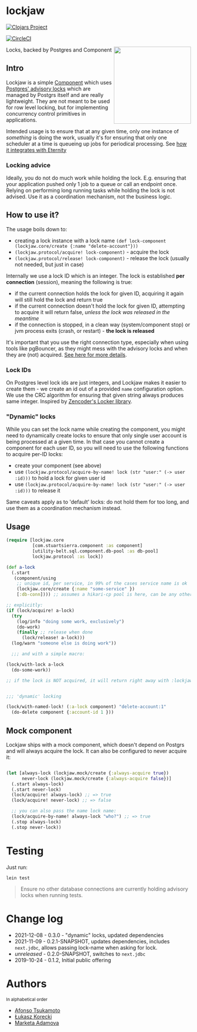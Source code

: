 # lockjaw


[![Clojars Project](https://img.shields.io/clojars/v/nomnom/lockjaw.svg)](https://clojars.org/nomnom/lockjaw)

[![CircleCI](https://circleci.com/gh/nomnom-insights/nomnom.lockjaw.svg?style=svg)](https://circleci.com/gh/nomnom-insights/nomnom.lockjaw)

<img src="https://vignette.wikia.nocookie.net/marveldatabase/images/5/51/Lockjaw_Vol_1_1_Textless.jpg/revision/latest/scale-to-width-down/670?cb=20171122020841" align="right" height=210 />

Locks, backed by Postgres and Component

## Intro

Lockjaw is a simple [Component](https://github.com/stuartsierra/component) which uses [Postgres' advisory locks](https://www.postgresql.org/docs/9.6/functions-admin.html#FUNCTIONS-ADVISORY-LOCKS) which are managed by Postgrs itself and are really lightweight.
They are not meant to be used for row level locking, but for implementing concurrency control primitives in applications.

Intended usage is to ensure that at any given time, only one instance of *something* is doing the work, usually it's for ensuring that only one scheduler at a time is queueing up jobs for periodical processing. See [how it integrates with Eternity](https://github.com/nomnom-insights/nomnom.eternity#with-lock-eternitymiddlewarewith-lock)

### Locking advice

Ideally, you do not do much work while holding the lock. E.g. ensuring that your application pushed only 1 job to a queue or call an endpoint once. Relying on performing long running tasks while holding the lock is not advised. Use it as a coordination mechanism, not the business logic.

## How to use it?

The usage boils down to:

- creating a lock instance with a lock name `(def lock-component (lockjaw.core/create {:name "delete-account"}))`
- `(lockjaw.protocol/acquire! lock-component)` - acquire the lock
- `(lockjaw.protocol/release! lock-component)` - release the lock (usually not needed, but just in case)

Internally we use a lock ID which is an integer. The lock is established **per connection** (session), meaning the following is true:

- if the current connection holds the lock for given ID, acquiring it again will still hold the lock and return true
- if the current connection doesn't hold the lock for given ID, attempting to acquire it  will return false, *unless the lock was released in the meantime*
- if the connection is stopped, in a clean way (system/component stop) or jvm process exits (crash, or restart) - **the lock is released**

It's important that you use the right connection type, especially when using tools like pgBouncer, as they might mess with the advisory locks and when they are (not) acquired. [See here for more details](https://electron0zero.xyz/blog/til-connection-pooling-and-pgbouncer).

### Lock IDs

On Postgres level lock ids are just integers, and Lockjaw makes it easier to create them - we create an id out of a provided `name` configuration option.
We use the CRC algorithm for ensuring that given string always produces same integer. Inspired by [Zencoder's Locker library](https://github.com/zencoder/locker/blob/master/lib/locker/advisory.rb#L97-L101).


### "Dynamic" locks

While you can set the lock name while creating the component, you might need to dynamically create locks to ensure that only single user account is being processed at a given time. In that case you cannot create a component for each user ID, so you will need to use the following functions to acquire per-ID locks:


- create your component (see above)
- use `(lockjaw.protocol/acquire-by-name! lock (str "user:" (-> user :id)))` to hold a lock for given user id
- use `(lockjaw.protocol/acquire-by-name! lock (str "user:" (-> user :id)))` to release it

Same caveats apply as to 'default' locks: do not hold them for too long, and use them  as a coordination mechanism instead.

## Usage


```clojure
(require [lockjaw.core
          [com.stuartsierra.component :as component]
          [utility-belt.sql.component.db-pool :as db-pool]
          lockjaw.protocol :as lock])

(def a-lock
  (.start
   (component/using
    ;; unique id, per service, in 99% of the cases service name is ok
    (lockjaw.core/create {:name "some-service" })
    [:db-conn]))) ;; assumes a hikari-cp pool is here, can be any other JDBC Postgres driver though!

;; explicitly:
(if (lock/acquire! a-lock)
  (try
    (log/info "doing some work, exclusively")
    (do-work)
    (finally ;; release when done
      (lock/release! a-lock)))
  (log/warn "someone else is doing work"))

  ;;; and with a simple macro:

(lock/with-lock a-lock
  (do-some-work))

;; if the lock is NOT acquired, it will return right away with :lockjaw.operation/no-lock keyword


;;; 'dynamic' locking

(lock/with-named-lock! (:a-lock component) "delete-account:1"
  (do-delete component {:account-id 1 }))
```



## Mock component

Lockjaw ships with a mock component, which doesn't depend on Postgrs and will always
acquire the lock. It can also be configured to never acquire it:

```clojure

(let [always-lock (lockjaw.mock/create {:always-acquire true})
      never-lock (lockjaw.mock/create {:always-acquire false})]
  (.start always-lock)
  (.start never-lock)
  (lock/acquire! always-lock) ;; => true
  (lock/acquire! never-lock) ;; => false

  ;; you can also pass the name lock name:
  (lock/acquire-by-name! always-lock "who?") ;; => true
  (.stop always-lock)
  (.stop never-lock))
```

# Testing

Just run:

`lein test`

> Ensure no other database connections are currently holding advisory locks when running tests.

# Change log

- 2021-12-08 - 0.3.0 - "dynamic" locks, updated dependencies
- 2021-11-09 - 0.2.1-SNAPSHOT, updates dependencies, includes `next.jdbc`, allows passing lock-name when asking for lock.
- *unreleased* - 0.2.0-SNAPSHOT, switches to `next.jdbc`
- 2019-10-24 - 0.1.2, Initial public offering

# Authors

<sup>In alphabetical order</sup>

- [Afonso Tsukamoto](https://github.com/AfonsoTsukamoto)
- [Łukasz Korecki](https://github.com/lukaszkorecki)
- [Marketa Adamova](https://github.com/MarketaAdamova)
